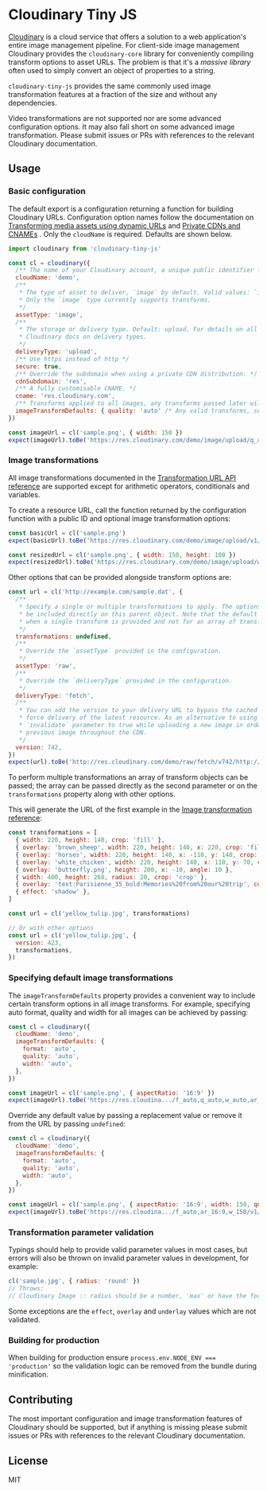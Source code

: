 # Cloudinary Tiny JS

[Cloudinary](http://cloudinary.com/) is a cloud service that offers a solution to a web application's entire image
management pipeline. For client-side image management Cloudinary provides the `cloudinary-core` library for conveniently
compiling transform options to asset URLs. The problem is that it's a _massive library_ often used to simply convert an
object of properties to a string.

`cloudinary-tiny-js` provides the same commonly used image transformation features at a fraction of the size and without
any dependencies.

Video transformations are not supported nor are some advanced configuration options. It may also fall short on some
advanced image transformation. Please submit issues or PRs with references to the relevant Cloudinary documentation.

## Usage

### Basic configuration

The default export is a configuration returning a function for building Cloudinary URLs. Configuration option names
follow the documentation on
[Transforming media assets using dynamic URLs](https://cloudinary.com/documentation/image_transformations#transforming_media_assets_using_dynamic_urls)
and [Private CDNs and CNAMEs](https://cloudinary.com/documentation/advanced_url_delivery_options#private_cdns_and_cnames)
. Only the `cloudName` is required. Defaults are shown below.

```javascript
import cloudinary from 'cloudinary-tiny-js'

const cl = cloudinary({
  /** The name of your Cloudinary account, a unique public identifier for URL building and API access. */
  cloudName: 'demo',
  /**
   * The type of asset to deliver, `image` by default. Valid values: `image`, `raw`, or `video`.
   * Only the `image` type currently supports transforms.
   */
  assetType: 'image',
  /**
   * The storage or delivery type. Default: upload. For details on all possible types, see the
   * Cloudinary docs on delivery types.
   */
  deliveryType: 'upload',
  /** Use https instead of http */
  secure: true,
  /** Override the subdomain when using a private CDN distribution. */
  cdnSubdomain: 'res',
  /** A fully customisable CNAME. */
  cname: 'res.cloudinary.com',
  /** Transforms applied to all images, any transforms passed later will extend these defaults. */
  imageTransformDefaults: { quality: 'auto' /* Any valid transforms, see below */ },
})

const imageUrl = cl('sample.png', { width: 150 })
expect(imageUrl).toBe('https://res.cloudinary.com/demo/image/upload/q_auto,w_150/sample.png')
```

### Image transformations

All image transformations documented in the
[Transformation URL API reference](https://cloudinary.com/documentation/transformation_reference)
are supported except for arithmetic operators, conditionals and variables.

To create a resource URL, call the function returned by the configuration function with a public ID and optional image
transformation options:

```javascript
const basicUrl = cl('sample.png')
expect(basicUrl).toBe('https://res.cloudinary.com/demo/image/upload/v1/sample.png')

const resizedUrl = cl('sample.png', { width: 150, height: 100 })
expect(resizedUrl).toBe('https://res.cloudinary.com/demo/image/upload/w_150,h_100/v1/sample.png')
```

Other options that can be provided alongside transform options are:

```javascript
const url = cl('http://example.com/sample.dat', {
  /**
   * Specify a single or multiple transformations to apply. The options of a single transform can also
   * be included directly on this parent object. Note that the default transforms are only applied
   * when a single transform is provided and not for an array of transforms.
   */
  transformations: undefined,
  /**
   * Override the `assetType` provided in the configuration.
   */
  assetType: 'raw',
  /**
   * Override the `deliveryType` provided in the configuration.
   */
  deliveryType: 'fetch',
  /**
   * You can add the version to your delivery URL to bypass the cached version on the CDN and
   * force delivery of the latest resource. As an alternative to using versions, you can set the
   * `invalidate` parameter to true while uploading a new image in order to invalidate the
   * previous image throughout the CDN.
   */
  version: 742,
})
expect(url).toBe('http://res.cloudinary.com/demo/raw/fetch/v742/http://example.com/sample.dat')
```

To perform multiple transformations an array of transform objects can be passed; the array can be passed directly as the
second parameter or on the `transformations` property along with other options.

This will generate the URL of the first example in the
[Image transformation reference](http://cloudinary.com/documentation/image_transformation_reference):

```javascript
const transformations = [
  { width: 220, height: 140, crop: 'fill' },
  { overlay: 'brown_sheep', width: 220, height: 140, x: 220, crop: 'fill' },
  { overlay: 'horses', width: 220, height: 140, x: -110, y: 140, crop: 'fill' },
  { overlay: 'white_chicken', width: 220, height: 140, x: 110, y: 70, crop: 'fill' },
  { overlay: 'butterfly.png', height: 200, x: -10, angle: 10 },
  { width: 400, height: 260, radius: 20, crop: 'crop' },
  { overlay: 'text:Parisienne_35_bold:Memories%20from%20our%20trip', color: '#990C47', y: 155 },
  { effect: 'shadow' },
]

const url = cl('yellow_tulip.jpg', transformations)

// Or with other options
const url = cl('yellow_tulip.jpg', {
  version: 423,
  transformations,
})
```

### Specifying default image transformations

The `imageTransformDefaults` property provides a convenient way to include certain transform options in all image
transforms. For example, specifying auto format, quality and width for all images can be achieved by passing:

```javascript
const cl = cloudinary({
  cloudName: 'demo',
  imageTransformDefaults: {
    format: 'auto',
    quality: 'auto',
    width: 'auto',
  },
})

const imageUrl = cl('sample.png', { aspectRatio: '16:9' })
expect(imageUrl).toBe('https://res.cloudina.../f_auto,q_auto,w_auto,ar_16:9/v1/sample.png')
```

Override any default value by passing a replacement value or remove it from the URL by passing `undefined`:

```javascript
const cl = cloudinary({
  cloudName: 'demo',
  imageTransformDefaults: {
    format: 'auto',
    quality: 'auto',
    width: 'auto',
  },
})

const imageUrl = cl('sample.png', { aspectRatio: '16:9', width: 150, quality: undefined })
expect(imageUrl).toBe('https://res.cloudina.../f_auto,ar_16:9,w_150/v1/sample.png')
```

### Transformation parameter validation

Typings should help to provide valid parameter values in most cases, but errors will also be thrown on invalid parameter
values in development, for example:

```javascript
cl('sample.jpg', { radius: 'round' })
// Throws:
// Cloudinary Image :: radius should be a number, 'max' or have the form x[:y[:z[:u]]], received: 'round'
```

Some exceptions are the `effect`, `overlay` and `underlay` values which are not validated.

### Building for production

When building for production ensure `process.env.NODE_ENV === 'production'` so the validation logic can be removed from
the bundle during minification.

## Contributing

The most important configuration and image transformation features of Cloudinary should be supported, but if anything is
missing please submit issues or PRs with references to the relevant Cloudinary documentation.

## License

MIT
